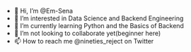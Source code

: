- 👋 Hi, I’m @Em-Sena
- 👀 I’m interested in Data Science and Backend Engineering
- 🌱 I’m currently learning Python and the Basics of Backend
- 💞️ I’m not looking to collaborate yet(beginner here)
- 📫 How to reach me @nineties_reject on Twitter

<!---
Em-Sena/Em-Sena is a ✨ special ✨ repository because its `README.md` (this file) appears on your GitHub profile.
You can click the Preview link to take a look at your changes.
--->
